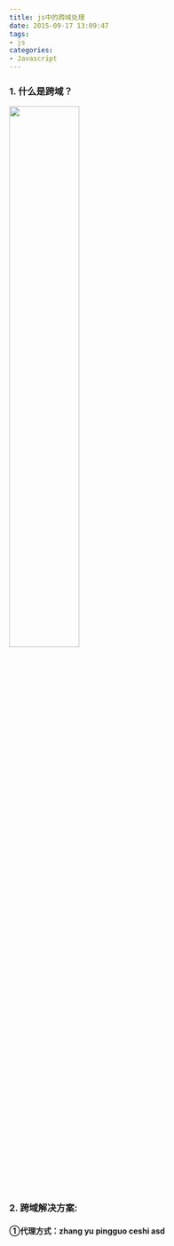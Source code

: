 ```yaml
---
title: js中的跨域处理
date: 2015-09-17 13:09:47
tags:
- js
categories:
- Javascript
---
```

### 1. 什么是跨域？
<img style="width: 50%;" src="http://omy3ifpvu.bkt.clouddn.com/kuayu.png">

### 2. 跨域解决方案:
#### ①代理方式：zhang yu  pingguo ceshi  asd
